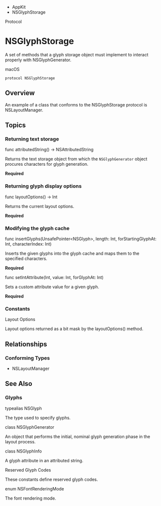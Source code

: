 

- AppKit
-  NSGlyphStorage 

Protocol

# NSGlyphStorage

A set of methods that a glyph storage object must implement to interact properly with NSGlyphGenerator.

macOS

``` source
protocol NSGlyphStorage
```

## Overview

An example of a class that conforms to the NSGlyphStorage protocol is NSLayoutManager.

## Topics

### Returning text storage

func attributedString() -> NSAttributedString

Returns the text storage object from which the `NSGlyphGenerator` object procures characters for glyph generation.

**Required**

### Returning glyph display options

func layoutOptions() -> Int

Returns the current layout options.

**Required**

### Modifying the glyph cache

func insertGlyphs(UnsafePointer&lt;NSGlyph>, length: Int, forStartingGlyphAt: Int, characterIndex: Int)

Inserts the given glyphs into the glyph cache and maps them to the specified characters.

**Required**

func setIntAttribute(Int, value: Int, forGlyphAt: Int)

Sets a custom attribute value for a given glyph.

**Required**

### Constants

Layout Options

Layout options returned as a bit mask by the layoutOptions() method.

## Relationships

### Conforming Types

- NSLayoutManager

## See Also

### Glyphs

typealias NSGlyph

The type used to specify glyphs.

class NSGlyphGenerator

An object that performs the initial, nominal glyph generation phase in the layout process.

class NSGlyphInfo

A glyph attribute in an attributed string.

Reserved Glyph Codes

These constants define reserved glyph codes.

enum NSFontRenderingMode

The font rendering mode.

